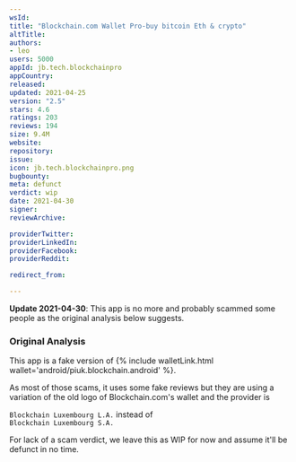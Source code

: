 ```yaml
---
wsId: 
title: "Blockchain.com Wallet Pro-buy bitcoin Eth & crypto"
altTitle: 
authors:
- leo
users: 5000
appId: jb.tech.blockchainpro
appCountry: 
released: 
updated: 2021-04-25
version: "2.5"
stars: 4.6
ratings: 203
reviews: 194
size: 9.4M
website: 
repository: 
issue: 
icon: jb.tech.blockchainpro.png
bugbounty: 
meta: defunct
verdict: wip
date: 2021-04-30
signer: 
reviewArchive:

providerTwitter: 
providerLinkedIn: 
providerFacebook: 
providerReddit: 

redirect_from:

---
```


**Update 2021-04-30**: This app is no more and probably scammed some people as
the original analysis below suggests.

### Original Analysis

This app is a fake version of
{% include walletLink.html wallet='android/piuk.blockchain.android' %}.

As most of those scams, it uses some fake reviews but they are using a variation
of the old logo of Blockchain.com's wallet and the provider is

`Blockchain Luxembourg L.A.` instead of<br>
`Blockchain Luxembourg S.A.`

For lack of a scam verdict, we leave this as WIP for now and assume it'll be
defunct in no time.
